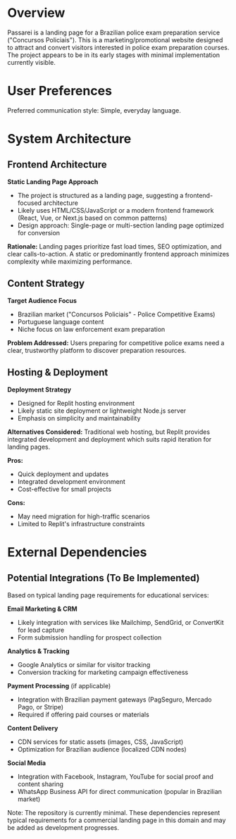 # Overview

Passarei is a landing page for a Brazilian police exam preparation service ("Concursos Policiais"). This is a marketing/promotional website designed to attract and convert visitors interested in police exam preparation courses. The project appears to be in its early stages with minimal implementation currently visible.

# User Preferences

Preferred communication style: Simple, everyday language.

# System Architecture

## Frontend Architecture

**Static Landing Page Approach**
- The project is structured as a landing page, suggesting a frontend-focused architecture
- Likely uses HTML/CSS/JavaScript or a modern frontend framework (React, Vue, or Next.js based on common patterns)
- Design approach: Single-page or multi-section landing page optimized for conversion

**Rationale:** Landing pages prioritize fast load times, SEO optimization, and clear calls-to-action. A static or predominantly frontend approach minimizes complexity while maximizing performance.

## Content Strategy

**Target Audience Focus**
- Brazilian market ("Concursos Policiais" - Police Competitive Exams)
- Portuguese language content
- Niche focus on law enforcement exam preparation

**Problem Addressed:** Users preparing for competitive police exams need a clear, trustworthy platform to discover preparation resources.

## Hosting & Deployment

**Deployment Strategy**
- Designed for Replit hosting environment
- Likely static site deployment or lightweight Node.js server
- Emphasis on simplicity and maintainability

**Alternatives Considered:** Traditional web hosting, but Replit provides integrated development and deployment which suits rapid iteration for landing pages.

**Pros:**
- Quick deployment and updates
- Integrated development environment
- Cost-effective for small projects

**Cons:**
- May need migration for high-traffic scenarios
- Limited to Replit's infrastructure constraints

# External Dependencies

## Potential Integrations (To Be Implemented)

Based on typical landing page requirements for educational services:

**Email Marketing & CRM**
- Likely integration with services like Mailchimp, SendGrid, or ConvertKit for lead capture
- Form submission handling for prospect collection

**Analytics & Tracking**
- Google Analytics or similar for visitor tracking
- Conversion tracking for marketing campaign effectiveness

**Payment Processing** (if applicable)
- Integration with Brazilian payment gateways (PagSeguro, Mercado Pago, or Stripe)
- Required if offering paid courses or materials

**Content Delivery**
- CDN services for static assets (images, CSS, JavaScript)
- Optimization for Brazilian audience (localized CDN nodes)

**Social Media**
- Integration with Facebook, Instagram, YouTube for social proof and content sharing
- WhatsApp Business API for direct communication (popular in Brazilian market)

Note: The repository is currently minimal. These dependencies represent typical requirements for a commercial landing page in this domain and may be added as development progresses.